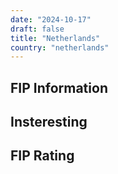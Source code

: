 ```yaml
---
date: "2024-10-17"
draft: false
title: "Netherlands"
country: "netherlands"
---
```


## FIP Information

## Insteresting

## FIP Rating
